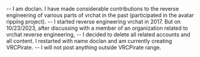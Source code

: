 -- I am doclan. I have made considerable contributions to the reverse engineering of various parts of vrchat in the past (participated in the avatar ripping project).
-- I started reverse engineering vrchat in 2017. But on 10/23/2023, after discussing with a member of an organization related to vrchat reverse engineering,
-- I decided to delete all related accounts and all content. I restarted with name doclan and am currently creating VRCPirate.
-- I will not post anything outside VRCPirate range.
